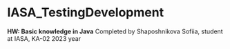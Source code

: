 # IASA_TestingDevelopment
**HW: Basic knowledge in Java**
Completed by Shaposhnikova Sofiia, student at IASA, KA-02
2023 year
